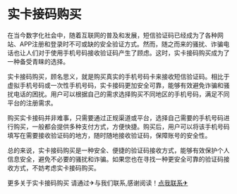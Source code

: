 # 实卡接码购买

在当今数字化社会中，随着互联网的普及和发展，短信验证码已经成为了各种网站、APP注册和登录时不可或缺的安全验证方式。然而，随之而来的骚扰、诈骗电话也让人们对于使用手机号码接收验证码产生了顾虑。这时，实卡接码购买成为了一种备受青睐的选择。

实卡接码购买，顾名思义，就是购买真实的手机号码卡来接收短信验证码。相比于虚拟手机号码或一次性手机号码，实卡接码更加安全可靠，能够有效避免诈骗和骚扰电话的困扰。用户可以根据自己的需求选择购买不同地区的手机号码，满足不同平台的注册需求。

购买实卡接码并非难事，只需要通过正规渠道或平台，选择自己需要的手机号码进行购买，一般都会提供多种支付方式，方便快捷。购买后，用户可以将该手机号码填写在需要接收验证码的地方，随时随地接收验证码，保障账号的安全性。

总的来说，实卡接码购买是一种安全、便捷的验证码接收方式，能够有效保护个人信息安全，避免不必要的骚扰和诈骗。如果您也在寻找一种更安全可靠的验证码接收方式，不妨考虑实卡接码购买。

更多关于实卡接码购买 请通过✈与我们联系,感谢阅读！[点我联系✈](https://file.G208.com)